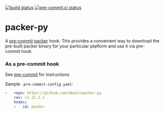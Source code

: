 [![build status](https://github.com/dbast/packer-py/actions/workflows/main.yml/badge.svg)](https://github.com/dbast/packer-py/actions/workflows/main.yml)
[![pre-commit.ci status](https://results.pre-commit.ci/badge/github/dbast/packer-py/main.svg)](https://results.pre-commit.ci/latest/github/dbast/packer-py/main)

# packer-py

A [pre-commit] [packer] hook. This provides a convenient way to download the pre-built
packer binary for your particular platform and use it via pre-commit hook.

### As a pre-commit hook

See [pre-commit] for instructions

Sample `.pre-commit-config.yaml`:

```yaml
-   repo: https://github.com/dbast/packer-py
    rev: v1.11.2.1
    hooks:
    -   id: packer
```

[packer]: https://developer.hashicorp.com/packer
[pre-commit]: https://pre-commit.com
